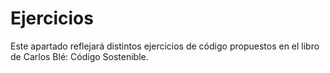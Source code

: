 # Ejercicios

Este apartado reflejará distintos ejercicios de código propuestos en el libro de Carlos Blé: Código Sostenible.


